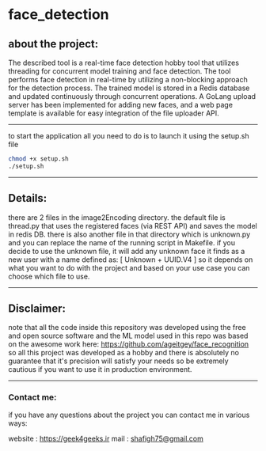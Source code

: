 # face_detection
## about the project:
The described tool is a real-time face detection hobby tool that utilizes threading for concurrent model training and face detection. The tool performs face detection in real-time by utilizing a non-blocking approach for the detection process. The trained model is stored in a Redis database and updated continuously through concurrent operations. A GoLang upload server has been implemented for adding new faces, and a web page template is available for easy integration of the file uploader API.
___
to start the application all you need to do is to launch it using the setup.sh file
```bash
chmod +x setup.sh
./setup.sh
```

___

## Details:
there are 2 files in the image2Encoding directory. the default file is thread.py that uses the registered faces (via REST API) and saves the model in redis DB.
there is also another file in that directory which is unknown.py and you can replace the name of the running script in Makefile. 
if you decide to use the unknown file, it will add any unknown face it finds as a new user with a name defined as: [ Unknown + UUID.V4 ]
so it depends on what you want to do with the project and based on your use case you can choose which file to use.

___
## Disclaimer:
note that all the code inside this repository was developed using the free and open source software and the ML model used in this repo was based on the awesome work here: <https://github.com/ageitgey/face_recognition>
so all this project was developed as a hobby and there is absolutely no guarantee that it's precision will satisfy your needs so be extremely cautious if you want to use it in production environment.


___
### Contact me:
if you have any questions about the project you can contact me in various ways:

website : <https://geek4geeks.ir>
mail : <shafigh75@gmail.com>

